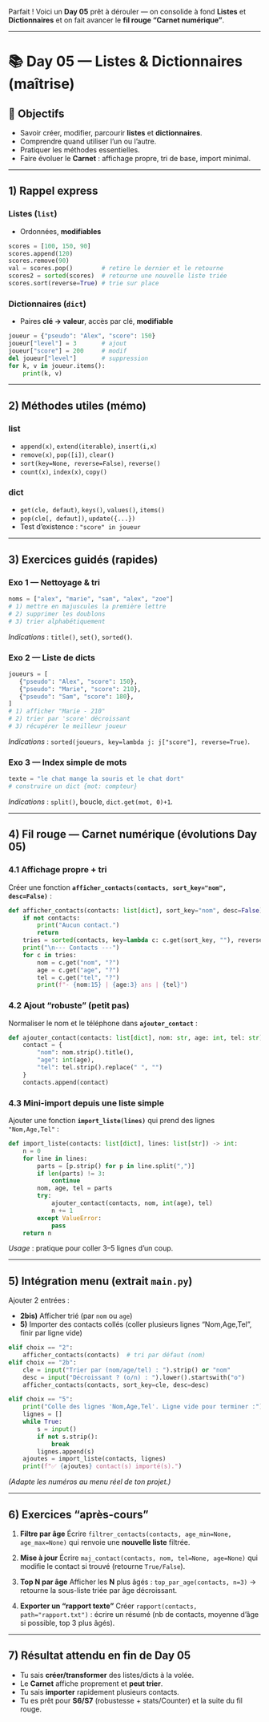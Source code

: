 Parfait ! Voici un **Day 05** prêt à dérouler — on consolide à fond **Listes** et **Dictionnaires** et on fait avancer le **fil rouge “Carnet numérique”**.

---

# 📚 Day 05 — Listes & Dictionnaires (maîtrise)

## 🎯 Objectifs

- Savoir créer, modifier, parcourir **listes** et **dictionnaires**.
- Comprendre quand utiliser l’un ou l’autre.
- Pratiquer les méthodes essentielles.
- Faire évoluer le **Carnet** : affichage propre, tri de base, import minimal.

---

## 1) Rappel express

### Listes (`list`)

- Ordonnées, **modifiables**

```python
scores = [100, 150, 90]
scores.append(120)
scores.remove(90)
val = scores.pop()        # retire le dernier et le retourne
scores2 = sorted(scores)  # retourne une nouvelle liste triée
scores.sort(reverse=True) # trie sur place
```

### Dictionnaires (`dict`)

- Paires **clé → valeur**, accès par clé, **modifiable**

```python
joueur = {"pseudo": "Alex", "score": 150}
joueur["level"] = 3       # ajout
joueur["score"] = 200     # modif
del joueur["level"]       # suppression
for k, v in joueur.items():
    print(k, v)
```

---

## 2) Méthodes utiles (mémo)

### list

- `append(x)`, `extend(iterable)`, `insert(i,x)`
- `remove(x)`, `pop([i])`, `clear()`
- `sort(key=None, reverse=False)`, `reverse()`
- `count(x)`, `index(x)`, `copy()`

### dict

- `get(cle, defaut)`, `keys()`, `values()`, `items()`
- `pop(cle[, defaut])`, `update({...})`
- Test d’existence : `"score" in joueur`

---

## 3) Exercices guidés (rapides)

### Exo 1 — Nettoyage & tri

```python
noms = ["alex", "marie", "sam", "alex", "zoe"]
# 1) mettre en majuscules la première lettre
# 2) supprimer les doublons
# 3) trier alphabétiquement
```

_Indications_ : `title()`, `set()`, `sorted()`.

### Exo 2 — Liste de dicts

```python
joueurs = [
   {"pseudo": "Alex", "score": 150},
   {"pseudo": "Marie", "score": 210},
   {"pseudo": "Sam", "score": 180},
]
# 1) afficher "Marie - 210"
# 2) trier par 'score' décroissant
# 3) récupérer le meilleur joueur
```

_Indications_ : `sorted(joueurs, key=lambda j: j["score"], reverse=True)`.

### Exo 3 — Index simple de mots

```python
texte = "le chat mange la souris et le chat dort"
# construire un dict {mot: compteur}
```

_Indications_ : `split()`, boucle, `dict.get(mot, 0)+1`.

---

## 4) Fil rouge — Carnet numérique (évolutions Day 05)

### 4.1 Affichage propre + tri

Créer une fonction **`afficher_contacts(contacts, sort_key="nom", desc=False)`** :

```python
def afficher_contacts(contacts: list[dict], sort_key="nom", desc=False) -> None:
    if not contacts:
        print("Aucun contact.")
        return
    tries = sorted(contacts, key=lambda c: c.get(sort_key, ""), reverse=desc)
    print("\n--- Contacts ---")
    for c in tries:
        nom = c.get("nom", "?")
        age = c.get("age", "?")
        tel = c.get("tel", "?")
        print(f"- {nom:15} | {age:3} ans | {tel}")
```

### 4.2 Ajout “robuste” (petit pas)

Normaliser le nom et le téléphone dans **`ajouter_contact`** :

```python
def ajouter_contact(contacts: list[dict], nom: str, age: int, tel: str) -> None:
    contact = {
        "nom": nom.strip().title(),
        "age": int(age),
        "tel": tel.strip().replace(" ", "")
    }
    contacts.append(contact)
```

### 4.3 Mini-import depuis une liste simple

Ajouter une fonction **`import_liste(lines)`** qui prend des lignes `"Nom,Age,Tel"` :

```python
def import_liste(contacts: list[dict], lines: list[str]) -> int:
    n = 0
    for line in lines:
        parts = [p.strip() for p in line.split(",")]
        if len(parts) != 3:
            continue
        nom, age, tel = parts
        try:
            ajouter_contact(contacts, nom, int(age), tel)
            n += 1
        except ValueError:
            pass
    return n
```

_Usage_ : pratique pour coller 3–5 lignes d’un coup.

---

## 5) Intégration menu (extrait `main.py`)

Ajouter 2 entrées :

- **2bis)** Afficher trié (par `nom` ou `age`)
- **5)** Importer des contacts collés (coller plusieurs lignes “Nom,Age,Tel”, finir par ligne vide)

```python
elif choix == "2":
    afficher_contacts(contacts)  # tri par défaut (nom)
elif choix == "2b":
    cle = input("Trier par (nom/age/tel) : ").strip() or "nom"
    desc = input("Décroissant ? (o/n) : ").lower().startswith("o")
    afficher_contacts(contacts, sort_key=cle, desc=desc)

elif choix == "5":
    print("Colle des lignes 'Nom,Age,Tel'. Ligne vide pour terminer :")
    lignes = []
    while True:
        s = input()
        if not s.strip():
            break
        lignes.append(s)
    ajoutes = import_liste(contacts, lignes)
    print(f"✅ {ajoutes} contact(s) importé(s).")
```

_(Adapte les numéros au menu réel de ton projet.)_

---

## 6) Exercices “après-cours”

1. **Filtre par âge**
   Écrire `filtrer_contacts(contacts, age_min=None, age_max=None)` qui renvoie une **nouvelle liste** filtrée.

2. **Mise à jour**
   Écrire `maj_contact(contacts, nom, tel=None, age=None)` qui modifie le contact si trouvé (retourne `True/False`).

3. **Top N par âge**
   Afficher les **N** plus âgés : `top_par_age(contacts, n=3)` → retourne la sous-liste triée par âge décroissant.

4. **Exporter un “rapport texte”**
   Créer `rapport(contacts, path="rapport.txt")` : écrire un résumé (nb de contacts, moyenne d’âge si possible, top 3 plus âgés).

---

## 7) Résultat attendu en fin de Day 05

- Tu sais **créer/transformer** des listes/dicts à la volée.
- Le **Carnet** affiche proprement et **peut trier**.
- Tu sais **importer** rapidement plusieurs contacts.
- Tu es prêt pour **S6/S7** (robustesse + stats/Counter) et la suite du fil rouge.
